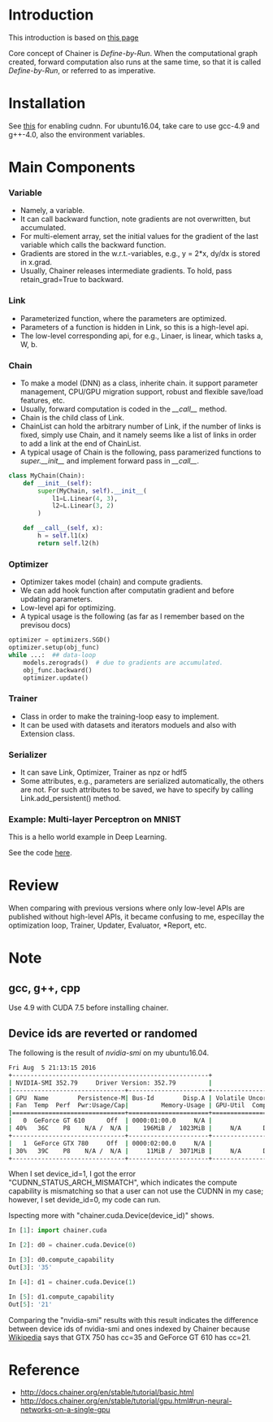 # Introduction

This introduction is based on [this page](http://docs.chainer.org/en/stable/tutorial/index.html)

Core concept of Chainer is *Define-by-Run*. When the computational graph created, forward computation also runs at the same time, so that it is called *Define-by-Run*, or referred to as imperative.

# Installation

See [this](https://github.com/pfnet/chainer) for enabling cudnn. For ubuntu16.04, take care to use gcc-4.9 and g++-4.0, also the environment variables.

# Main Components
### Variable
- Namely, a variable.
- It can call backward function, note gradients are not overwritten, but accumulated.
- For multi-element array, set the initial values for the gradient of the last variable which calls the backward function.
- Gradients are stored in the w.r.t.-variables, e.g., y = 2*x, dy/dx is stored in x.grad.
- Usually, Chainer releases intermediate gradients. To hold, pass retain_grad=True to backward.

### Link
- Parameterized function, where the parameters are optimized.
- Parameters of a function is hidden in Link, so this is a high-level api.
- The low-level corresponding api, for e.g., Linaer, is linear, which tasks a, W, b.

### Chain
- To make a model (DNN) as a class, inherite chain. it support parameter management, CPU/GPU migration support, robust and flexible save/load features, etc.
- Usually, forward computation is coded in the *\_\_call\_\_* method.
- Chain is the child class of Link.
- ChainList can hold the arbitrary number of Link, if the number of links is fixed, simply use Chain, and it namely seems like a list of links in order to add a link at the end of ChainList.
- A typical usage of Chain is the following, pass paramerized functions to *super.\_\_init\_\_* and implement forward pass in *\_\_call\_\_*.

```python
class MyChain(Chain):
    def __init__(self):
        super(MyChain, self).__init__(
            l1=L.Linear(4, 3),
            l2=L.Linear(3, 2)
        )

    def __call__(self, x):
        h = self.l1(x)
        return self.l2(h)
```

### Optimizer
- Optimizer takes model (chain) and compute gradients.
- We can add hook function after computatin gradient and before updating parameters.
- Low-level api for optimizing.
- A typical usage is the following (as far as I remember based on the previsou docs)

```python
optimizer = optimizers.SGD()
optimizer.setup(obj_func)
while ...:  ## data-loop
    models.zerograds()  # due to gradients are accumulated.
    obj_func.backward()
    optimizer.update()
```

### Trainer
- Class in order to make the training-loop easy to implement.
- It can be used with datasets and iterators moduels and also with Extension class.

### Serializer
- It can save Link, Optimizer, Trainer as npz or hdf5
- Some attributes, e.g., parameters  are serialized automatically, the others are not. For such attributes to be saved, we have to specify by calling Link.add_persistent() method.

### Example: Multi-layer Perceptron on MNIST

This is a hello world example in Deep Learning.

See the code [here]().


# Review
When comparing with previous versions where only low-level APIs are published without high-level APIs, it became confusing to me, especillay the optimization loop, Trainer, Updater, Evaluator, *Report, etc.

# Note

## gcc, g++, cpp

Use 4.9 with CUDA 7.5 before installing chainer.

## Device ids are reverted or randomed

The following is the result of *nvidia-smi* on my ubuntu16.04.

```sh
Fri Aug  5 21:13:15 2016
+------------------------------------------------------+
| NVIDIA-SMI 352.79     Driver Version: 352.79         |
|-------------------------------+----------------------+----------------------+
| GPU  Name        Persistence-M| Bus-Id        Disp.A | Volatile Uncorr. ECC |
| Fan  Temp  Perf  Pwr:Usage/Cap|         Memory-Usage | GPU-Util  Compute M. |
|===============================+======================+======================|
|   0  GeForce GT 610      Off  | 0000:01:00.0     N/A |                  N/A |
| 40%   36C    P8    N/A /  N/A |    196MiB /  1023MiB |     N/A      Default |
+-------------------------------+----------------------+----------------------+
|   1  GeForce GTX 780     Off  | 0000:02:00.0     N/A |                  N/A |
| 30%   39C    P8    N/A /  N/A |     11MiB /  3071MiB |     N/A      Default |
+-------------------------------+----------------------+----------------------+
```

When I set device\_id=1, I got the error "CUDNN\_STATUS\_ARCH\_MISMATCH", which indicates the compute capability is mismatching so that a user can not use the CUDNN in my case; however, I set devide\_id=0, my code can run.

Ispecting more with "chainer.cuda.Device(device\_id)" shows.

```python
In [1]: import chainer.cuda

In [2]: d0 = chainer.cuda.Device(0)                                                                                                           

In [3]: d0.compute_capability
Out[3]: '35'

In [4]: d1 = chainer.cuda.Device(1)                                                                                                           

In [5]: d1.compute_capability
Out[5]: '21'
```

Comparing the "nvidia-smi" results with this result indicates the difference between device ids of nvidia-smi and ones indexed by Chainer because [Wikipedia](https://en.wikipedia.org/wiki/CUDA) says that GTX 750 has cc=35 and GeForce GT 610 has cc=21.

# Reference
- http://docs.chainer.org/en/stable/tutorial/basic.html
- http://docs.chainer.org/en/stable/tutorial/gpu.html#run-neural-networks-on-a-single-gpu

